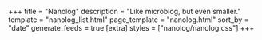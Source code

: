 +++
title = "Nanolog"
description = "Like microblog, but even smaller."
template = "nanolog_list.html"
page_template = "nanolog.html"
sort_by = "date"
generate_feeds = true
[extra]
styles = ["nanolog/nanolog.css"]
+++
